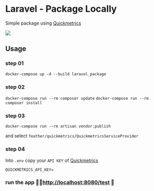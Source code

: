 # Laravel - Package Locally

Simple package using [Quickmetrics](https://quickmetrics.io)

![](https://landen.imgix.net/7uo90gw60ep2/assets/bxqlfij4.png?w=1000&h=800&fit=max)

## Usage

### step 01

`docker-compose up -d --build laravel_package`

### step 02

`docker-compose run --rm composer update`
`docker-compose run --rm composer install`

### step 03

`docker-compose run --rm artisan vendor:publish`

and select `feather/quickmetrics/QuickmetricsServiceProvider`

### step 04

Into `.env` copy your `API KEY` of [Quickmetrics](https://quickmetrics.io/)

```
QUICKMETRICS_API_KEY=
```

### run the app 💃🏻[http://localhost:8080/test](http://localhost:8080/test) 🌟

